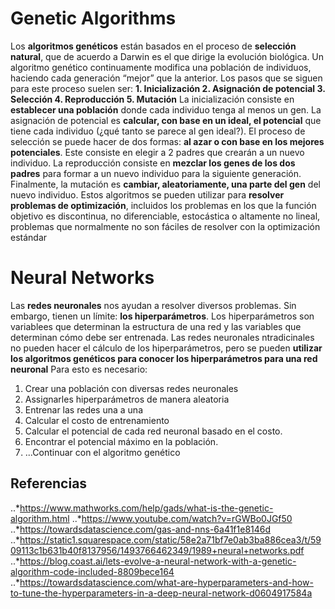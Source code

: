 # Genetic Algorithms

Los **algoritmos genéticos** están basados en el proceso de **selección natural**, que de acuerdo a Darwin es el que dirige la evolución biológica.
Un algoritmo genético continuamente modifica una población de individuos, haciendo cada generación “mejor” que la anterior. Los pasos que se siguen para este proceso suelen ser:
	**1. Inicialización
	2. Asignación de potencial 
	3. Selección
	4. Reproducción
	5. Mutación**
La inicialización consiste en **establecer una población** donde cada individuo tenga al menos un gen.
La asignación de potencial es **calcular, con base en un ideal, el potencial** que tiene cada individuo (¿qué tanto se parece al gen ideal?).
El proceso de selección se puede hacer de dos formas: **al azar o con base en los mejores potenciales**. Este consiste en elegir a 2 padres que crearán a un nuevo individuo.
La reproducción consiste en **mezclar los genes de los dos padres** para formar a un nuevo individuo para la siguiente generación.
Finalmente, la mutación es **cambiar, aleatoriamente, una parte del gen** del nuevo individuo.
Estos algoritmos se pueden utilizar para **resolver problemas de optimización**, incluidos los problemas en los que la función objetivo es discontinua, no diferenciable, estocástica o altamente no lineal, problemas que normalmente no son fáciles de resolver con la optimización estándar

# Neural Networks

Las **redes neuronales** nos ayudan a resolver diversos problemas. Sin embargo, tienen un límite: **los hiperparámetros**. Los hiperparámetros son variablees que determinan la estructura de una red y las variables que determinan cómo debe ser entrenada. Las redes neuronales ntradicinales no pueden hacer el cálculo de los hiperparámetros, pero se pueden **utilizar los algoritmos genéticos para conocer los hiperparámetros para una red neuronal**
Para esto es necesario:
1. Crear una población con diversas redes neuronales
2. Assignarles hiperparámetros de manera aleatoria
3. Entrenar las redes una a una
4. Calcular el costo de entrenamiento
5. Calcular el potencial de cada red neuronal basado en el costo.
6. Encontrar el potencial máximo en la población.
7. ...Continuar con el algoritmo genético

## Referencias
..*https://www.mathworks.com/help/gads/what-is-the-genetic-algorithm.html
..*https://www.youtube.com/watch?v=rGWBo0JGf50
..*https://towardsdatascience.com/gas-and-nns-6a41f1e8146d
..*https://static1.squarespace.com/static/58e2a71bf7e0ab3ba886cea3/t/5909113c1b631b40f8137956/1493766462349/1989+neural+networks.pdf
..*https://blog.coast.ai/lets-evolve-a-neural-network-with-a-genetic-algorithm-code-included-8809bece164
..*https://towardsdatascience.com/what-are-hyperparameters-and-how-to-tune-the-hyperparameters-in-a-deep-neural-network-d0604917584a

